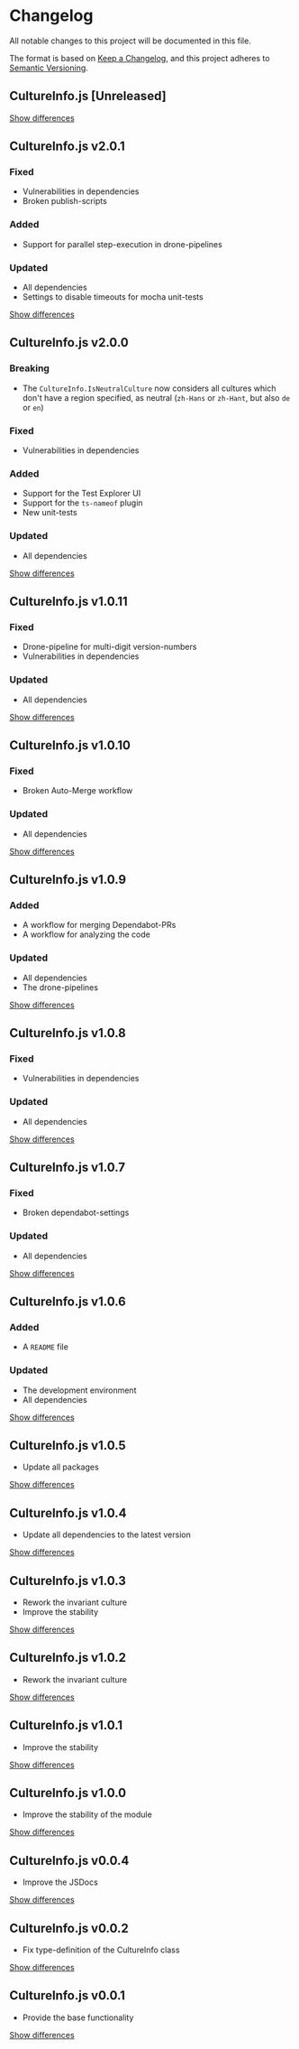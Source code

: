 # Changelog
All notable changes to this project will be documented in this file.

The format is based on [Keep a Changelog](https://keepachangelog.com/en/1.0.0/),
and this project adheres to [Semantic Versioning](https://semver.org/spec/v2.0.0.html).

## CultureInfo.js [Unreleased]

[Show differences](https://github.com/manuth/CultureInfo.js/compare/v2.0.1...dev)

## CultureInfo.js v2.0.1
### Fixed
  - Vulnerabilities in dependencies
  - Broken publish-scripts

### Added
  - Support for parallel step-execution in drone-pipelines

### Updated
  - All dependencies
  - Settings to disable timeouts for mocha unit-tests

[Show differences](https://github.com/manuth/CultureInfo.js/compare/v2.0.0...v2.0.1)

## CultureInfo.js v2.0.0
### Breaking
  - The `CultureInfo.IsNeutralCulture` now considers all cultures which don't have a region specified, as neutral (`zh-Hans` or `zh-Hant`, but also `de` or `en`)

### Fixed
  - Vulnerabilities in dependencies

### Added
  - Support for the Test Explorer UI
  - Support for the `ts-nameof` plugin
  - New unit-tests

### Updated
  - All dependencies

[Show differences](https://github.com/manuth/CultureInfo.js/compare/v1.0.11...v2.0.0)

## CultureInfo.js v1.0.11
### Fixed
  - Drone-pipeline for multi-digit version-numbers
  - Vulnerabilities in dependencies

### Updated
  - All dependencies

[Show differences](https://github.com/manuth/CultureInfo.js/compare/v1.0.10...v1.0.11)

## CultureInfo.js v1.0.10
### Fixed
  - Broken Auto-Merge workflow

### Updated
  - All dependencies

[Show differences](https://github.com/manuth/CultureInfo.js/compare/v1.0.10...dev)

## CultureInfo.js v1.0.9
### Added
  - A workflow for merging Dependabot-PRs
  - A workflow for analyzing the code

### Updated
  - All dependencies
  - The drone-pipelines

[Show differences](https://github.com/manuth/CultureInfo.js/compare/v1.0.8...v1.0.9)

## CultureInfo.js v1.0.8
### Fixed
  - Vulnerabilities in dependencies

### Updated
  - All dependencies

[Show differences](https://github.com/manuth/CultureInfo.js/compare/v1.0.7...v1.0.8)

## CultureInfo.js v1.0.7
### Fixed
  - Broken dependabot-settings

### Updated
  - All dependencies

[Show differences](https://github.com/manuth/CultureInfo.js/compare/v1.0.6...v1.0.7)

## CultureInfo.js v1.0.6
### Added
  - A `README` file

### Updated
  - The development environment
  - All dependencies

[Show differences](https://github.com/manuth/CultureInfo.js/compare/v1.0.5...v1.0.6)

## CultureInfo.js v1.0.5
  - Update all packages

[Show differences](https://github.com/manuth/CultureInfo.js/compare/v1.0.4...v1.0.5)

## CultureInfo.js v1.0.4
  - Update all dependencies to the latest version

[Show differences](https://github.com/manuth/CultureInfo.js/compare/v1.0.3...v1.0.4)

## CultureInfo.js v1.0.3
  - Rework the invariant culture
  - Improve the stability

[Show differences](https://github.com/manuth/CultureInfo.js/compare/v1.0.2...v1.0.3)

## CultureInfo.js v1.0.2
  - Rework the invariant culture

[Show differences](https://github.com/manuth/CultureInfo.js/compare/v1.0.1...v1.0.2)

## CultureInfo.js v1.0.1
  - Improve the stability

[Show differences](https://github.com/manuth/CultureInfo.js/compare/v1.0.0...v1.0.1)

## CultureInfo.js v1.0.0
  - Improve the stability of the module

[Show differences](https://github.com/manuth/CultureInfo.js/compare/v0.0.4...v1.0.0)

## CultureInfo.js v0.0.4
  - Improve the JSDocs

[Show differences](https://github.com/manuth/CultureInfo.js/compare/v0.0.2...v0.0.4)

## CultureInfo.js v0.0.2
  - Fix type-definition of the CultureInfo class

[Show differences](https://github.com/manuth/CultureInfo.js/compare/v0.0.1...v0.0.2)

## CultureInfo.js v0.0.1
  - Provide the base functionality

[Show differences](https://github.com/manuth/CultureInfo.js/compare/46ea2bd0626a8ef46c62b05d69b478cc09049a92...v0.0.1)
